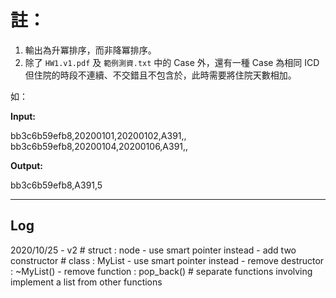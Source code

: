 # 註：

1.	輸出為升冪排序，而非降冪排序。
2.	除了 `HW1.v1.pdf` 及 `範例測資.txt` 中的 Case 外，還有一種 Case 為相同 ICD 但住院的時段不連續、不交錯且不包含於，此時需要將住院天數相加。

如：

**Input:**

bb3c6b59efb8,20200101,20200102,A391,,<br>
bb3c6b59efb8,20200104,20200106,A391,,

**Output:**

bb3c6b59efb8,A391,5

---
## Log

2020/10/25 - v2
\# struct : node
	- use smart pointer instead
	- add two constructor
\# class : MyList
	- use smart pointer instead
	- remove destructor : ~MyList()
	- remove function : pop_back()
\# separate functions involving implement a list from other functions